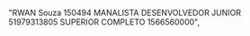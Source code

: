  "RWAN               Souza               150494  MANALISTA DESENVOLVEDOR JUNIOR           51979313805   SUPERIOR COMPLETO                        1566560000", 